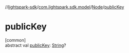 //[lightspark-sdk](../../../index.md)/[com.lightspark.sdk.model](../index.md)/[Node](index.md)/[publicKey](public-key.md)

# publicKey

[common]\
abstract val [publicKey](public-key.md): [String](https://kotlinlang.org/api/latest/jvm/stdlib/kotlin/-string/index.html)?
